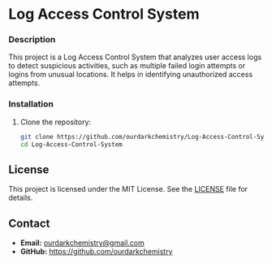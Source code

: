 # Log Access Control System

### Description
This project is a Log Access Control System that analyzes user access logs to detect suspicious activities, such as multiple failed login attempts or logins from unusual locations. It helps in identifying unauthorized access attempts.

### Installation
1. Clone the repository:
   ```bash
   git clone https://github.com/ourdarkchemistry/Log-Access-Control-System.git
   cd Log-Access-Control-System

## License
This project is licensed under the MIT License. See the [LICENSE](LICENSE) file for details.

## Contact
- **Email:** ourdarkchemistry@gmail.com
- **GitHub:** https://github.com/ourdarkchemistry